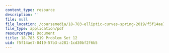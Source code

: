 ```yaml
---
content_type: resource
description: ''
file: null
file_location: /coursemedia/18-783-elliptic-curves-spring-2019/f5f14ae7041957b3a2811cd30bf2f6b5_MIT18_783S19_pset12.pdf
file_type: application/pdf
resourcetype: Document
title: 18.783 S19 Problem Set 12
uid: f5f14ae7-0419-57b3-a281-1cd30bf2f6b5
---
```

